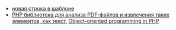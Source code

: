 * [новая строка в шаблоне](/articles/%D0%BD%D0%BE%D0%B2%D0%B0%D1%8F%20%D1%81%D1%82%D1%80%D0%BE%D0%BA%D0%B0%20%D0%B2%20%D1%88%D0%B0%D0%B1%D0%BB%D0%BE%D0%BD%D0%B5.md)
* [PHP библиотека для анализа PDF-файлов и извлечения таких элементов, как текст.](/articles/PHP%20%D0%B1%D0%B8%D0%B1%D0%BB%D0%B8%D0%BE%D1%82%D0%B5%D0%BA%D0%B0%20%D0%B4%D0%BB%D1%8F%20%D0%B0%D0%BD%D0%B0%D0%BB%D0%B8%D0%B7%D0%B0%20PDF-%D1%84%D0%B0%D0%B9%D0%BB%D0%BE%D0%B2%20%D0%B8%20%D0%B8%D0%B7%D0%B2%D0%BB%D0%B5%D1%87%D0%B5%D0%BD%D0%B8%D1%8F%20%D1%82%D0%B0%D0%BA%D0%B8%D1%85%20%D1%8D%D0%BB%D0%B5%D0%BC%D0%B5%D0%BD%D1%82%D0%BE%D0%B2%2C%20%D0%BA%D0%B0%D0%BA%20%D1%82%D0%B5%D0%BA%D1%81%D1%82..md)
[Object-oriented programming in PHP](/articles/Object-oriented%20programming%20in%20PHP.md)
